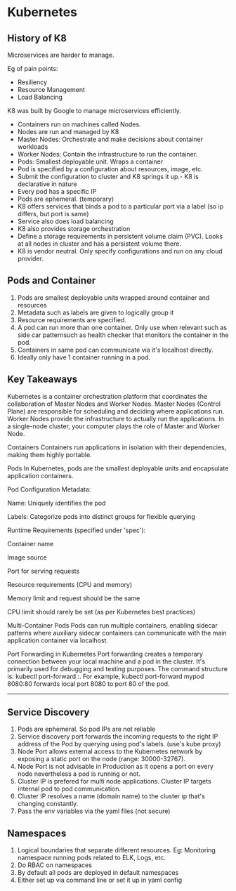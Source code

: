 # Kubernetes

## History of K8

Microservices are harder to manage.

Eg of pain points:

- Resiliency
- Resource Management
- Load Balancing

K8 was built by Google to manage microservices efficiently.

- Containers run on machines called Nodes.
- Nodes are run and managed by K8
- Master Nodes: Orchestrate and make decisions about container workloads
- Worker Nodes: Contain the infrastructure to run the container.
- Pods: Smallest deployable unit. Wraps a container
- Pod is specified by a configuration about resources, image, etc.
- Submit the configuration to cluster and K8 springs it up.- K8 is declarative in nature
- Every pod has a specific IP
- Pods are ephemeral. (temporary)
- K8 offers services that binds a pod to a particular port via a label (so ip differs, but port is same)
- Service also does load balancing
- K8 also provides storage orchestration
- Define a storage requirements in persistent volume claim (PVC). Looks at all nodes in cluster and has a persistent volume there.
- K8 is vendor neutral. Only specify configurations and run on any cloud provider.

## Pods and Container

1. Pods are smallest deployable units wrapped around container and resources
2. Metadata such as labels are given to logically group it
3. Resource requirements are specified.
4. A pod can run more than one container. Only use when relevant such as side car patternsuch as health checker that monitors the container in the pod.
5. Containers in same pod can communicate via it's localhost directly.
6. Ideally only have 1 container running in a pod.  

## Key Takeaways
Kubernetes is a container orchestration platform that coordinates the collaboration of Master Nodes and Worker Nodes. Master Nodes (Control Plane) are responsible for scheduling and deciding where applications run. Worker Nodes provide the infrastructure to actually run the applications. In a single-node cluster, your computer plays the role of Master and Worker Node.

Containers
Containers run applications in isolation with their dependencies, making them highly portable.

Pods
In Kubernetes, pods are the smallest deployable units and encapsulate application containers.

Pod Configuration
Metadata:

Name: Uniquely identifies the pod

Labels: Categorize pods into distinct groups for flexible querying

Runtime Requirements (specified under 'spec'):

Container name

Image source

Port for serving requests

Resource requirements (CPU and memory)

Memory limit and request should be the same

CPU limit should rarely be set (as per Kubernetes best practices)

Multi-Container Pods
Pods can run multiple containers, enabling sidecar patterns where auxiliary sidecar containers can communicate with the main application container via localhost.

Port Forwarding in Kubernetes
Port forwarding creates a temporary connection between your local machine and a pod in the cluster. It's primarily used for debugging and testing purposes. The command structure is:  kubectl port-forward <pod-name> <local-port>:<pod-port>. For example, kubectl port-forward mypod 8080:80 forwards local port 8080 to port 80 of the pod.

---

## Service Discovery

1. Pods are ephemeral. So pod IPs are not reliable
2. Service discovery port forwards the incoming requests to the right IP address of the Pod by querying using pod's labels. (use's kube proxy)
3. Node Port allows external access to the Kubernetes network by exposing a static port on the node (range: 30000-32767).
4. Node Port is not advisable in Production as it opens a port on every node nevertheless a pod is running or not.
5. Cluster IP is prefered for multi node applications. Cluster IP targets internal pod to pod communication.
6. Cluster IP resolves a name (domain name) to the cluster ip that's changing constantly.
7. Pass the env variables via the yaml files (not secure)


## Namespaces

1. Logical boundaries that separate different resources. Eg: Monitoring namespace running pods related to ELK, Logs, etc.
2. Do RBAC on namespaces
3. By default all pods are deployed in default namespaces
4. Either set up via command line or set it up in yaml config
